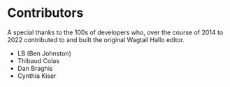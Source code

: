 # Contributors

A special thanks to the 100s of developers who, over the course of 2014 to 2022 contributed to and built the original Wagtail Hallo editor.

- LB (Ben Johnston)
- Thibaud Colas
- Dan Braghis
- Cynthia Kiser
